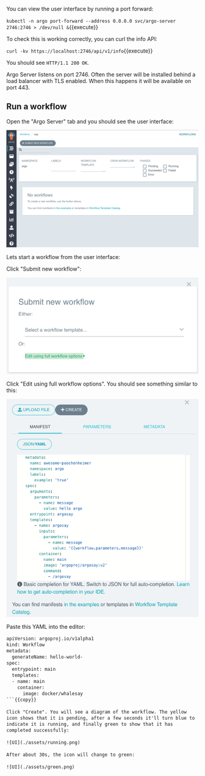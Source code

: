 You can view the user interface by running a port forward:

`kubectl -n argo port-forward --address 0.0.0.0 svc/argo-server 2746:2746 > /dev/null &`{{execute}}

To check this is working correctly, you can curl the info API:

`curl -kv https://localhost:2746/api/v1/info`{{execute}}

You should see `HTTP/1.1 200 OK`.

Argo Server listens on port 2746. Often the server will be installed behind a load balancer with TLS enabled. When this happens it will be available on port 443.

## Run a workflow

Open the "Argo Server" tab and you should see the user interface:

![UI](./assets/ui.png)

Lets start a workflow from the user interface:

Click "Submit new workflow":

![UI](./assets/submit-01.png)

Click "Edit using full workflow options". You should see something similar to this:

![UI](./assets/submit-02.png)

Paste this YAML into the editor:

```
apiVersion: argoproj.io/v1alpha1
kind: Workflow
metadata:
  generateName: hello-world-  
spec:
  entrypoint: main        
  templates:
  - name: main           
    container: 
      image: docker/whalesay  
```{{copy}}

Click "Create". You will see a diagram of the workflow. The yellow icon shows that it is pending, after a few seconds it'll turn blue to indicate it is running, and finally green to show that it has completed successfully:

![UI](./assets/running.png)

After about 30s, the icon will change to green:

![UI](./assets/green.png)
